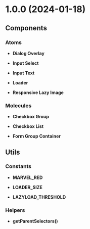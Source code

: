 # 1.0.0 (2024-01-18)

## Components

### Atoms

- **Dialog Overlay**

- **Input Select**

- **Input Text**

- **Loader**

- **Responsive Lazy Image**

### Molecules

- **Checkbox Group**

- **Checkbox List**

- **Form Group Container**

## Utils

### Constants

- **MARVEL_RED**

- **LOADER_SIZE**

- **LAZYLOAD_THRESHOLD**

### Helpers

- **getParentSelectors()**
